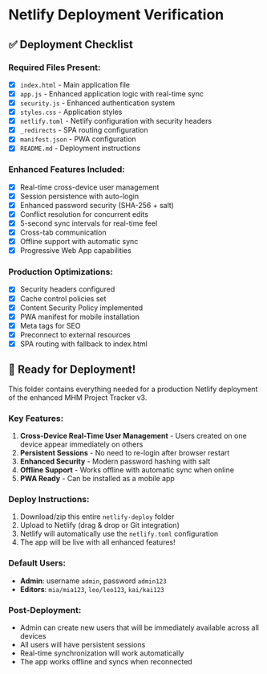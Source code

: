 # Netlify Deployment Verification

## ✅ Deployment Checklist

### Required Files Present:
- [x] `index.html` - Main application file
- [x] `app.js` - Enhanced application logic with real-time sync
- [x] `security.js` - Enhanced authentication system
- [x] `styles.css` - Application styles
- [x] `netlify.toml` - Netlify configuration with security headers
- [x] `_redirects` - SPA routing configuration
- [x] `manifest.json` - PWA configuration
- [x] `README.md` - Deployment instructions

### Enhanced Features Included:
- [x] Real-time cross-device user management
- [x] Session persistence with auto-login
- [x] Enhanced password security (SHA-256 + salt)
- [x] Conflict resolution for concurrent edits
- [x] 5-second sync intervals for real-time feel
- [x] Cross-tab communication
- [x] Offline support with automatic sync
- [x] Progressive Web App capabilities

### Production Optimizations:
- [x] Security headers configured
- [x] Cache control policies set
- [x] Content Security Policy implemented
- [x] PWA manifest for mobile installation
- [x] Meta tags for SEO
- [x] Preconnect to external resources
- [x] SPA routing with fallback to index.html

## 🚀 Ready for Deployment!

This folder contains everything needed for a production Netlify deployment of the enhanced MHM Project Tracker v3.

### Key Features:
1. **Cross-Device Real-Time User Management** - Users created on one device appear immediately on others
2. **Persistent Sessions** - No need to re-login after browser restart
3. **Enhanced Security** - Modern password hashing with salt
4. **Offline Support** - Works offline with automatic sync when online
5. **PWA Ready** - Can be installed as a mobile app

### Deploy Instructions:
1. Download/zip this entire `netlify-deploy` folder
2. Upload to Netlify (drag & drop or Git integration)
3. Netlify will automatically use the `netlify.toml` configuration
4. The app will be live with all enhanced features!

### Default Users:
- **Admin**: username `admin`, password `admin123`
- **Editors**: `mia/mia123`, `leo/leo123`, `kai/kai123`

### Post-Deployment:
- Admin can create new users that will be immediately available across all devices
- All users will have persistent sessions
- Real-time synchronization will work automatically
- The app works offline and syncs when reconnected